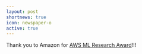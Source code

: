 ```yaml
---
layout: post
shortnews: true
icon: newspaper-o
active: true
---
```

Thank you to Amazon for [AWS ML Research Award](https://aws.amazon.com/aws-ml-research-awards/)!!!